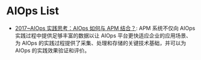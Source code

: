 # AIOps List

- [2017~AIOps 实践思考：AIOps 如何与 APM 结合？](https://mp.weixin.qq.com/s/7CPjYZWRwoEhfcnSDKjWAQ): APM 系统不仅向 AIOps 实践过程中提供足够丰富的数据以让 AIOps 平台更快适应企业的应用场景、为 AIOps 的实践过程提供了采集、处理和存储的关键技术基础，并可以为 AIOps 的实践效果验证和评价。
